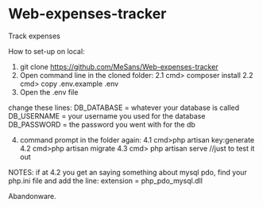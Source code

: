 # Web-expenses-tracker
Track expenses

How to set-up on local:
1. git clone https://github.com/MeSans/Web-expenses-tracker
2. Open command line in the cloned folder:
  2.1 cmd> composer install
  2.2 cmd> copy .env.example .env
3. Open the .env file

change these lines:
DB_DATABASE = whatever your database is called
DB_USERNAME = your username you used for the database
DB_PASSWORD = the password you went with for the db

4. command prompt in the folder again:
  4.1 cmd>php artisan key:generate
  4.2 cmd>php artisan migrate 
  4.3 cmd> php artisan serve //just to test it out
  
 NOTES: if at 4.2 you get an saying something about mysql pdo, find your php.ini file and add the line:
 extension = php_pdo_mysql.dll

Abandonware.
